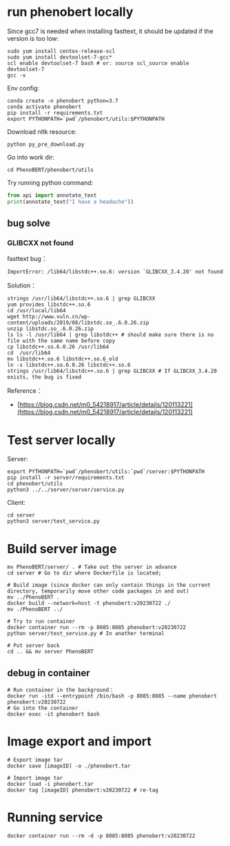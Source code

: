 # run phenobert locally

Since gcc7 is needed when installing fasttext, it should be updated if the version is too low:
```shell
sudo yum install centos-release-scl
sudo yum install devtoolset-7-gcc*
scl enable devtoolset-7 bash # or: source scl_source enable devtoolset-7
gcc -v
```

Env config:

```shell
conda create -n phenobert python=3.7
conda activate phenobert
pip install -r requirements.txt
export PYTHONPATH=`pwd`/phenobert/utils:$PYTHONPATH
```

Download nltk resource:

```shell
python py_pre_download.py
```

Go into work dir:
```
cd PhenoBERT/phenobert/utils
```

Try running python command:
```python
from api import annotate_text
print(annotate_text("I have a headache"))
```

## bug solve
### GLIBCXX not found
fasttext bug：

```
ImportError: /lib64/libstdc++.so.6: version `GLIBCXX_3.4.20' not found
```
Solution：

```shell
strings /usr/lib64/libstdc++.so.6 | grep GLIBCXX
yum provides libstdc++.so.6
cd /usr/local/lib64
wget http://www.vuln.cn/wp-content/uploads/2019/08/libstdc.so_.6.0.26.zip
unzip libstdc.so_.6.0.26.zip
ls ls -l /usr/lib64 | grep libstdc++ # should make sure there is no file with the same name before copy
cp libstdc++.so.6.0.26 /usr/lib64
cd  /usr/lib64
mv libstdc++.so.6 libstdc++.so.6_old
ln -s libstdc++.so.6.0.26 libstdc++.so.6
strings /usr/lib64/libstdc++.so.6 | grep GLIBCXX # If GLIBCXX_3.4.20 exists, the bug is fixed
```

Reference：
- [https://blog.csdn.net/m0_54218917/article/details/120113221](https://blog.csdn.net/m0_54218917/article/details/120113221)

# Test server locally
Server: 

```shell
export PYTHONPATH=`pwd`/phenobert/utils:`pwd`/server:$PYTHONPATH
pip install -r server/requirements.txt
cd phenobert/utils
python3 ../../server/server/service.py
```

Client: 

```shell
cd server
python3 server/test_service.py
```

# Build server image
```shell
mv PhenoBERT/server/ . # Take out the server in advance
cd server # Go to dir where Dockerfile is located; 

# Build image (since docker can only contain things in the current directory, temporarily move other code packages in and out)
mv ../PhenoBERT .
docker build --network=host -t phenobert:v20230722 ./
mv ./PhenoBERT ../

# Try to run container
docker container run --rm -p 8085:8085 phenobert:v20230722
python server/test_service.py # In anather terminal

# Put server back
cd .. && mv server PhenoBERT
```

## debug in container
```shell
# Run container in the background：
docker run -itd --entrypoint /bin/bash -p 8085:8085 --name phenobert phenobert:v20230722
# Go into the container
docker exec -it phenobert bash
```

# Image export and import
```shell
# Export image tar
docker save [imageID] -o ./phenobert.tar

# Import image tar
docker load -i phenobert.tar
docker tag [imageID] phenobert:v20230722 # re-tag
```

# Running service
```shell
docker container run --rm -d -p 8085:8085 phenobert:v20230722
```
